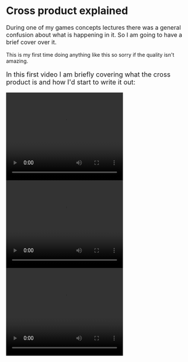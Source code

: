 # Cross product explained

<p style="font-size:16px">During one of my games concepts lectures there was a general confusion about what is happening in it. So I am going to have a brief cover over it. <br></p>

<p style="font-size:14px"> This is my first time doing anything like this so sorry if the quality isn't amazing.</p>

<p style="font-size:18px">In this first video I am briefly covering what the cross product is and how I'd start to write it out:</p>

<video width="320" height="240" controls>
<source src="Media\Video 1.mp4 type="video/mp4">
Your browser does not support the video tag.
</video>

<video width="320" height="240" controls>
<source src="Media\Video 2.mp4 type="video/mp4">
Your browser does not support the video tag.
</video>

<video width="320" height="240" controls>
<source src="Media\Video 3.mp4 type="video/mp4">
Your browser does not support the video tag.
</video>
